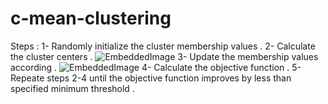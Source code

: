 # c-mean-clustering
Steps :
1- Randomly initialize the cluster membership values .
2- Calculate the cluster centers .
![EmbeddedImage](https://user-images.githubusercontent.com/64855553/229279496-e7642790-1b09-4c54-b9ea-c02192051f9b.jpg)
3- Update the membership values according .
![EmbeddedImage](https://user-images.githubusercontent.com/64855553/229279445-df3fc060-f8bf-4ef2-b7ed-5a6fa83b893b.jpg)
4- Calculate the objective function .
5- Repeate steps 2-4 until the objective function improves by less than specified minimum threshold .

